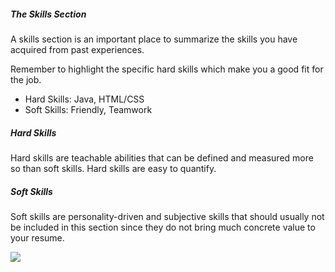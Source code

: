 ##### The Skills Section

A skills section is an important place to summarize the skills you have acquired from past experiences.

Remember to highlight the specific hard skills which make you a good fit for the job.

-   Hard Skills: Java, HTML/CSS
-   Soft Skills: Friendly, Teamwork

##### Hard Skills

Hard skills are teachable abilities that can be defined and measured more so than soft skills. Hard skills are easy to quantify.

##### Soft Skills

Soft skills are personality-driven and subjective skills that should usually not be included in this section since they do not bring much concrete value to your resume.

![](https://app.rezi.ai/assets/skills_1.67612ddc.png)